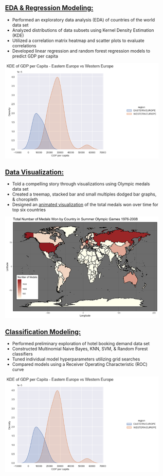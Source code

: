 

## [EDA & Regression Modeling:](/images/countries.html)
* Performed an exploratory data analysis (EDA) of countries of the world data set
* Analyzed distributions of data subsets using Kernel Density Estimation (KDE)
* Utilized a correlation matrix heatmap and scatter plots to evaluate correlations
* Developed linear regression and random forest regression models to predict GDP per capita

![](/images/KDE.png)

## [Data Visualization:](/images/Final_Project.html)
* Told a compelling story through visualizations using Olympic medals data set
* Created a treemap, stacked bar and small multiples dodged bar graphs, & choropleth 
* Designed an [animated visualization](https://rpubs.com/jlynch333/687835) of the total medals won over time for top six countries

![](/images/choropleth.png)

## [Classification Modeling:](/images/countries.html)
* Performed preliminary exploration of hotel booking demand data set
* Constructed Multinomial Naive Bayes, KNN, SVM, & Random Forest classifiers
* Tuned individual model hyperparameters utilizing grid searches
* Compared models using a Receiver Operating Characteristic (ROC) curve

![](/images/KDE.png)
